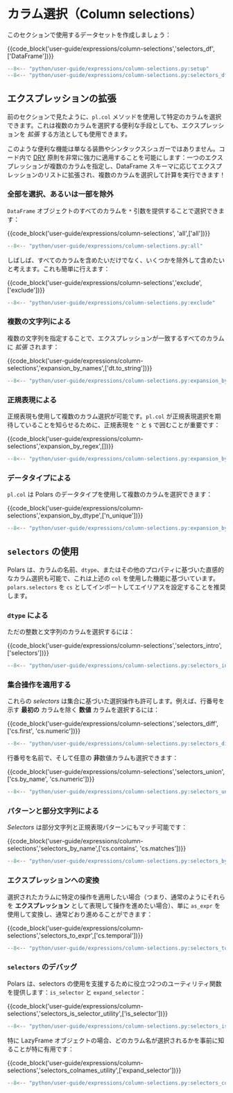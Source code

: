 # カラム選択（Column selections）

このセクションで使用するデータセットを作成しましょう：

{{code_block('user-guide/expressions/column-selections','selectors_df',['DataFrame'])}}

```python exec="on" result="text" session="user-guide/column-selections"
--8<-- "python/user-guide/expressions/column-selections.py:setup"
--8<-- "python/user-guide/expressions/column-selections.py:selectors_df"
```

## エクスプレッションの拡張

前のセクションで見たように、`pl.col` メソッドを使用して特定のカラムを選択できます。これは複数のカラムを選択する便利な手段としても、エクスプレッションを _拡張_ する方法としても使用できます。

このような便利な機能は単なる装飾やシンタックスシュガーではありません。コード内で [DRY](https://en.wikipedia.org/wiki/Don%27t_repeat_yourself) 原則を非常に強力に適用することを可能にします：一つのエクスプレッションが複数のカラムを指定し、DataFrame スキーマに応じてエクスプレッションのリストに拡張され、複数のカラムを選択して計算を実行できます！

### 全部を選択、あるいは一部を除外

`DataFrame` オブジェクトのすべてのカラムを `*` 引数を提供することで選択できます：

{{code_block('user-guide/expressions/column-selections', 'all',['all'])}}

```python exec="on" result="text" session="user-guide/column-selections
--8<-- "python/user-guide/expressions/column-selections.py:all"
```

しばしば、すべてのカラムを含めたいだけでなく、いくつかを除外して含めたいと考えます。これも簡単に行えます：

{{code_block('user-guide/expressions/column-selections','exclude',['exclude'])}}

```python exec="on" result="text" session="user-guide/column-selections"
--8<-- "python/user-guide/expressions/column-selections.py:exclude"
```

### 複数の文字列による

複数の文字列を指定することで、エクスプレッションが一致するすべてのカラムに _拡張_ されます：

{{code_block('user-guide/expressions/column-selections','expansion_by_names',['dt.to_string'])}}

```python exec="on" result="text" session="user-guide/column-selections"
--8<-- "python/user-guide/expressions/column-selections.py:expansion_by_names"
```

### 正規表現による

正規表現も使用して複数のカラム選択が可能です。`pl.col` が正規表現選択を期待していることを知らせるために、正規表現を `^` と `$` で囲むことが重要です：

{{code_block('user-guide/expressions/column-selections','expansion_by_regex',[])}}

```python exec="on" result="text" session="user-guide/column-selections"
--8<-- "python/user-guide/expressions/column-selections.py:expansion_by_regex"
```

### データタイプによる

`pl.col` は Polars のデータタイプを使用して複数のカラムを選択できます：

{{code_block('user-guide/expressions/column-selections','expansion_by_dtype',['n_unique'])}}

```python exec="on" result="text" session="user-guide/column-selections"
--8<-- "python/user-guide/expressions/column-selections.py:expansion_by_dtype"
```

## `selectors` の使用

Polars は、カラムの名前、`dtype`、またはその他のプロパティに基づいた直感的なカラム選択も可能で、これは上述の `col` を使用した機能に基づいています。`polars.selectors` を `cs` としてインポートしてエイリアスを設定することを推奨します。

### `dtype` による

ただの整数と文字列のカラムを選択するには：

{{code_block('user-guide/expressions/column-selections','selectors_intro',['selectors'])}}

```python exec="on" result="text" session="user-guide/column-selections"
--8<-- "python/user-guide/expressions/column-selections.py:selectors_intro"
```

### 集合操作を適用する

これらの _selectors_ は集合に基づいた選択操作も許可します。例えば、行番号を示す **最初の** カラムを除く **数値** カラムを選択するには：

{{code_block('user-guide/expressions/column-selections','selectors_diff',['cs.first', 'cs.numeric'])}}

```python exec="on" result="text" session="user-guide/column-selections"
--8<-- "python/user-guide/expressions/column-selections.py:selectors_diff"
```

行番号を名前で、そして任意の **非**数値カラムも選択できます：

{{code_block('user-guide/expressions/column-selections','selectors_union',['cs.by_name', 'cs.numeric'])}}

```python exec="on" result="text" session="user-guide/column-selections"
--8<-- "python/user-guide/expressions/column-selections.py:selectors_union"
```

### パターンと部分文字列による

_Selectors_ は部分文字列と正規表現パターンにもマッチ可能です：

{{code_block('user-guide/expressions/column-selections','selectors_by_name',['cs.contains', 'cs.matches'])}}

```python exec="on" result="text" session="user-guide/column-selections"
--8<-- "python/user-guide/expressions/column-selections.py:selectors_by_name"
```

### エクスプレッションへの変換

選択されたカラムに特定の操作を適用したい場合（つまり、通常のようにそれらを **エクスプレッション** として表現して操作を進めたい場合）、単に `as_expr` を使用して変換し、通常どおり進めることができます：

{{code_block('user-guide/expressions/column-selections','selectors_to_expr',['cs.temporal'])}}

```python exec="on" result="text" session="user-guide/column-selections"
--8<-- "python/user-guide/expressions/column-selections.py:selectors_to_expr"
```

### `selectors` のデバッグ

Polars は、selectors の使用を支援するために役立つ2つのユーティリティ関数を提供します：`is_selector` と `expand_selector`：

{{code_block('user-guide/expressions/column-selections','selectors_is_selector_utility',['is_selector'])}}

```python exec="on" result="text" session="user-guide/column-selections"
--8<-- "python/user-guide/expressions/column-selections.py:selectors_is_selector_utility"
```

特に LazyFrame オブジェクトの場合、どのカラム名が選択されるかを事前に知ることが特に有用です：

{{code_block('user-guide/expressions/column-selections','selectors_colnames_utility',['expand_selector'])}}

```python exec="on" result="text" session="user-guide/column-selections"
--8<-- "python/user-guide/expressions/column-selections.py:selectors_colnames_utility"
```
